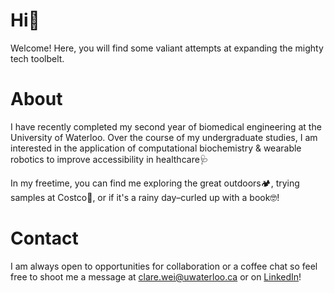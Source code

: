 # Hi👋 
Welcome! Here, you will find some valiant attempts at expanding the mighty tech toolbelt. 

# About
I have recently completed my second year of biomedical engineering at the University of Waterloo.
Over the course of my undergraduate studies, I am interested in the application of computational biochemistry 
& wearable robotics to improve accessibility in healthcare🩺

In my freetime, you can find me exploring the great outdoors🏕, trying samples at Costco🍟, 
or if it's a rainy day–curled up with a book🤓!

# Contact 
I am always open to opportunities for collaboration or a coffee chat so feel free to shoot me a message at clare.wei@uwaterloo.ca or on [LinkedIn](https://www.linkedin.com/in/clare-wei/)!

<!---
c53wei/c53wei is a ✨ special ✨ repository because its `README.md` (this file) appears on your GitHub profile.
You can click the Preview link to take a look at your changes.
--->
